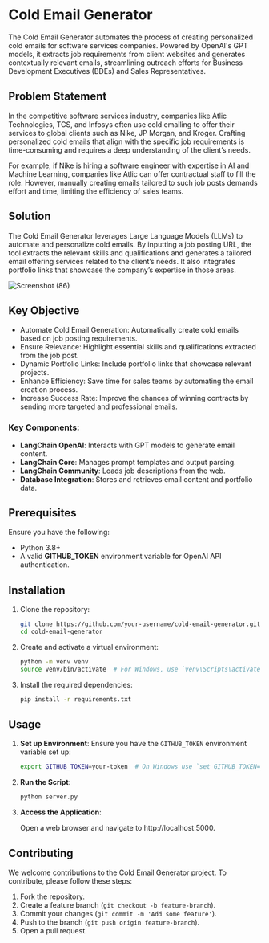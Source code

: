 

# Cold Email Generator

The Cold Email Generator automates the process of creating personalized cold emails for software services companies. Powered by OpenAI's GPT models, it extracts job requirements from client websites and generates contextually relevant emails, streamlining outreach efforts for Business Development Executives (BDEs) and Sales Representatives.

## Problem Statement

In the competitive software services industry, companies like Atlic Technologies, TCS, and Infosys often use cold emailing to offer their services to global clients such as Nike, JP Morgan, and Kroger. Crafting personalized cold emails that align with the specific job requirements is time-consuming and requires a deep understanding of the client’s needs.

For example, if Nike is hiring a software engineer with expertise in AI and Machine Learning, companies like Atlic can offer contractual staff to fill the role. However, manually creating emails tailored to such job posts demands effort and time, limiting the efficiency of sales teams.

## Solution

The Cold Email Generator leverages Large Language Models (LLMs) to automate and personalize cold emails. By inputting a job posting URL, the tool extracts the relevant skills and qualifications and generates a tailored email offering services related to the client’s needs. It also integrates portfolio links that showcase the company’s expertise in those areas.

![Screenshot (86)](https://github.com/user-attachments/assets/56f2b48c-8a3b-4201-b42b-44942120384c)



## Key Objective

- Automate Cold Email Generation: Automatically create cold emails based on job posting requirements.
- Ensure Relevance: Highlight essential skills and qualifications extracted from the job post.
- Dynamic Portfolio Links: Include portfolio links that showcase relevant projects.
- Enhance Efficiency: Save time for sales teams by automating the email creation process.
- Increase Success Rate: Improve the chances of winning contracts by sending more targeted and professional emails.

### Key Components:
- **LangChain OpenAI**: Interacts with GPT models to generate email content.
- **LangChain Core**: Manages prompt templates and output parsing.
- **LangChain Community**: Loads job descriptions from the web.
- **Database Integration**: Stores and retrieves email content and portfolio data.

## Prerequisites

Ensure you have the following:
- Python 3.8+
- A valid **GITHUB_TOKEN** environment variable for OpenAI API authentication.

## Installation

1. Clone the repository:
    ```sh
    git clone https://github.com/your-username/cold-email-generator.git
    cd cold-email-generator
    ```

2. Create and activate a virtual environment:
    ```sh
    python -m venv venv
    source venv/bin/activate  # For Windows, use `venv\Scripts\activate`
    ```

3. Install the required dependencies:
    ```sh
    pip install -r requirements.txt
    ```

## Usage

1. **Set up Environment**: Ensure you have the `GITHUB_TOKEN` environment variable set up:
    ```sh
    export GITHUB_TOKEN=your-token  # On Windows use `set GITHUB_TOKEN=your-token`
    ```

2. **Run the Script**:
    ```sh
    python server.py
    ```
3. **Access the Application**:

    Open a web browser and navigate to http://localhost:5000.



## Contributing

We welcome contributions to the Cold Email Generator project. To contribute, please follow these steps:

1. Fork the repository.
2. Create a feature branch (`git checkout -b feature-branch`).
3. Commit your changes (`git commit -m 'Add some feature'`).
4. Push to the branch (`git push origin feature-branch`).
5. Open a pull request.



